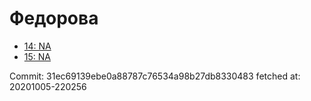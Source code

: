 # Федорова
- [14: NA](14.md)
- [15: NA](15.md)

Commit: 31ec69139ebe0a88787c76534a98b27db8330483
 fetched at: 20201005-220256
